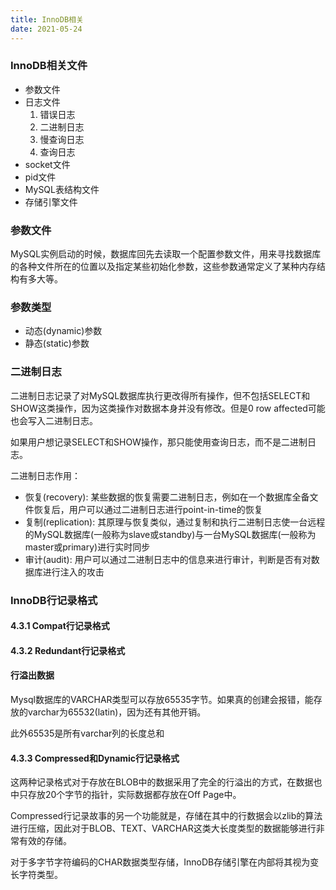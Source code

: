 ```yaml
---
title: InnoDB相关
date: 2021-05-24 
---
```


### InnoDB相关文件  

+ 参数文件
+ 日志文件
   1. 错误日志
   2. 二进制日志
   3. 慢查询日志
   4. 查询日志
+ socket文件
+ pid文件
+ MySQL表结构文件
+ 存储引擎文件



### 参数文件  
MySQL实例启动的时候，数据库回先去读取一个配置参数文件，用来寻找数据库的各种文件所在的位置以及指定某些初始化参数，这些参数通常定义了某种内存结构有多大等。  

### 参数类型  
+ 动态(dynamic)参数
+ 静态(static)参数  



### 二进制日志  

二进制日志记录了对MySQL数据库执行更改得所有操作，但不包括SELECT和SHOW这类操作，因为这类操作对数据本身并没有修改。但是0 row affected可能也会写入二进制日志。   


如果用户想记录SELECT和SHOW操作，那只能使用查询日志，而不是二进制日志。  

二进制日志作用：  

+ 恢复(recovery): 某些数据的恢复需要二进制日志，例如在一个数据库全备文件恢复后，用户可以通过二进制日志进行point-in-time的恢复  
+ 复制(replication): 其原理与恢复类似，通过复制和执行二进制日志使一台远程的MySQL数据库(一般称为slave或standby)与一台MySQL数据库(一般称为master或primary)进行实时同步  
+ 审计(audit): 用户可以通过二进制日志中的信息来进行审计，判断是否有对数据库进行注入的攻击 


### InnoDB行记录格式  


#### 4.3.1 Compat行记录格式 

#### 4.3.2 Redundant行记录格式  


#### 行溢出数据
Mysql数据库的VARCHAR类型可以存放65535字节。如果真的创建会报错，能存放的varchar为65532(latin)，因为还有其他开销。  


此外65535是所有varchar列的长度总和  

#### 4.3.3 Compressed和Dynamic行记录格式  

这两种记录格式对于存放在BLOB中的数据采用了完全的行溢出的方式，在数据也中只存放20个字节的指针，实际数据都存放在Off Page中。   

Compressed行记录故事的另一个功能就是，存储在其中的行数据会以zlib的算法进行压缩，因此对于BLOB、TEXT、VARCHAR这类大长度类型的数据能够进行非常有效的存储。  

对于多字节字符编码的CHAR数据类型存储，InnoDB存储引擎在内部将其视为变长字符类型。   







